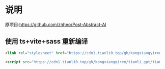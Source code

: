 # 说明

原项目:https://github.com/zhheo/Post-Abstract-AI

## 使用 ts+vite+sass 重新编译

```html
<link rel="stylesheet" href="https://cdn1.tianli0.top/gh/kongxiangyiren/tianli_gpt/tianli_gpt.css">

<script src="https://cdn1.tianli0.top/gh/kongxiangyiren/tianli_gpt/tianli_gpt.min.js"></script>
```
